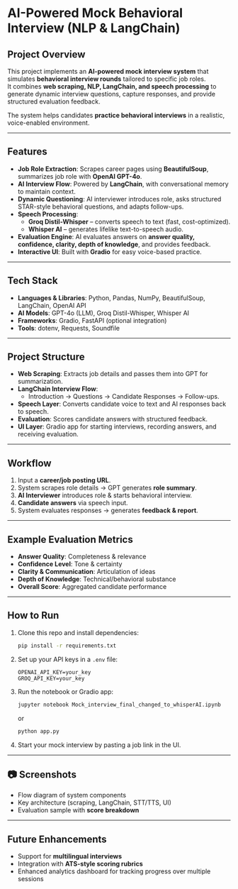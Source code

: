 # AI-Powered Mock Behavioral Interview (NLP & LangChain)

## Project Overview
This project implements an **AI-powered mock interview system** that simulates **behavioral interview rounds** tailored to specific job roles.  
It combines **web scraping, NLP, LangChain, and speech processing** to generate dynamic interview questions, capture responses, and provide structured evaluation feedback.  

The system helps candidates **practice behavioral interviews** in a realistic, voice-enabled environment.  

---

## Features
- **Job Role Extraction**: Scrapes career pages using **BeautifulSoup**, summarizes job role with **OpenAI GPT-4o**.  
- **AI Interview Flow**: Powered by **LangChain**, with conversational memory to maintain context.  
- **Dynamic Questioning**: AI interviewer introduces role, asks structured STAR-style behavioral questions, and adapts follow-ups.  
- **Speech Processing**:  
  - **Groq Distil-Whisper** – converts speech to text (fast, cost-optimized).  
  - **Whisper AI** – generates lifelike text-to-speech audio.  
- **Evaluation Engine**: AI evaluates answers on **answer quality, confidence, clarity, depth of knowledge**, and provides feedback.  
- **Interactive UI**: Built with **Gradio** for easy voice-based practice.  

---

## Tech Stack
- **Languages & Libraries**: Python, Pandas, NumPy, BeautifulSoup, LangChain, OpenAI API  
- **AI Models**: GPT-4o (LLM), Groq Distil-Whisper, Whisper AI  
- **Frameworks**: Gradio, FastAPI (optional integration)  
- **Tools**: dotenv, Requests, Soundfile  

---

## Project Structure
- **Web Scraping**: Extracts job details and passes them into GPT for summarization.  
- **LangChain Interview Flow**:  
  - Introduction → Questions → Candidate Responses → Follow-ups.  
- **Speech Layer**: Converts candidate voice to text and AI responses back to speech.  
- **Evaluation**: Scores candidate answers with structured feedback.  
- **UI Layer**: Gradio app for starting interviews, recording answers, and receiving evaluation.  

---

## Workflow
1. Input a **career/job posting URL**.  
2. System scrapes role details → GPT generates **role summary**.  
3. **AI Interviewer** introduces role & starts behavioral interview.  
4. **Candidate answers** via speech input.  
5. System evaluates responses → generates **feedback & report**.  

---

## Example Evaluation Metrics
- **Answer Quality**: Completeness & relevance  
- **Confidence Level**: Tone & certainty  
- **Clarity & Communication**: Articulation of ideas  
- **Depth of Knowledge**: Technical/behavioral substance  
- **Overall Score**: Aggregated candidate performance  

---

##  How to Run
1. Clone this repo and install dependencies:  
   ```bash
   pip install -r requirements.txt
   ```  

2. Set up your API keys in a `.env` file:  
   ```
   OPENAI_API_KEY=your_key
   GROQ_API_KEY=your_key
   ```  

3. Run the notebook or Gradio app:  
   ```bash
   jupyter notebook Mock_interview_final_changed_to_whisperAI.ipynb
   ```  
   or  
   ```bash
   python app.py
   ```  

4. Start your mock interview by pasting a job link in the UI.  

---

## 📷 Screenshots
- Flow diagram of system components  
- Key architecture (scraping, LangChain, STT/TTS, UI)  
- Evaluation sample with **score breakdown**  

---

## Future Enhancements
- Support for **multilingual interviews**  
- Integration with **ATS-style scoring rubrics**  
- Enhanced analytics dashboard for tracking progress over multiple sessions  
